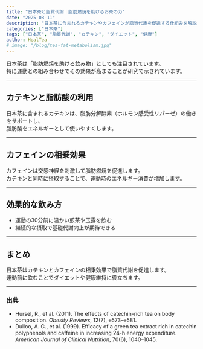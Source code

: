 ```yaml
---
title: "日本茶と脂質代謝｜脂肪燃焼を助けるお茶の力"
date: "2025-08-11"
description: "日本茶に含まれるカテキンやカフェインが脂質代謝を促進する仕組みを解説します。ダイエットや生活習慣病予防にも有効な飲み方を紹介。"
categories: ["日本茶"]
tags: ["日本茶", "脂質代謝", "カテキン", "ダイエット", "健康"]
author: HealTea
# image: "/blog/tea-fat-metabolism.jpg"
---
```


日本茶は「脂肪燃焼を助ける飲み物」としても注目されています。  
特に運動との組み合わせでその効果が高まることが研究で示されています。

---

## カテキンと脂肪酸の利用
日本茶に含まれるカテキンは、脂肪分解酵素（ホルモン感受性リパーゼ）の働きをサポートし、  
脂肪酸をエネルギーとして使いやすくします。

---

## カフェインの相乗効果
カフェインは交感神経を刺激して脂肪燃焼を促進します。  
カテキンと同時に摂取することで、運動時のエネルギー消費が増加します。

---

## 効果的な飲み方
- 運動の30分前に温かい煎茶や玉露を飲む
- 継続的な摂取で基礎代謝向上が期待できる

---

## まとめ
日本茶はカテキンとカフェインの相乗効果で脂質代謝を促進します。  
運動前に飲むことでダイエットや健康維持に役立ちます。

---

### 出典
- Hursel, R., et al. (2011). The effects of catechin-rich tea on body composition. *Obesity Reviews*, 12(7), e573–e581.
- Dulloo, A. G., et al. (1999). Efficacy of a green tea extract rich in catechin polyphenols and caffeine in increasing 24-h energy expenditure. *American Journal of Clinical Nutrition*, 70(6), 1040–1045.
